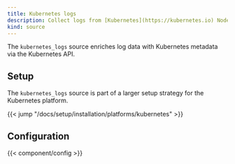 ```yaml
---
title: Kubernetes logs
description: Collect logs from [Kubernetes](https://kubernetes.io) Nodes
kind: source
---
```


The `kubernetes_logs` source enriches log data with Kubernetes metadata via the Kubernetes API.

## Setup

The `kubernetes_logs` source is part of a larger setup strategy for the Kubernetes platform.

{{< jump "/docs/setup/installation/platforms/kubernetes" >}}

## Configuration

{{< component/config >}}
